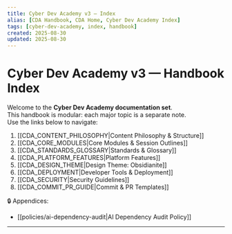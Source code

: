 ```yaml
---
title: Cyber Dev Academy v3 — Index
alias: [CDA Handbook, CDA Home, Cyber Dev Academy Index]
tags: [cyber-dev-academy, index, handbook]
created: 2025-08-30
updated: 2025-08-30
---
```


# Cyber Dev Academy v3 — Handbook Index

Welcome to the **Cyber Dev Academy documentation set**.  
This handbook is modular: each major topic is a separate note.  
Use the links below to navigate:

1. [[CDA_CONTENT_PHILOSOPHY|Content Philosophy & Structure]]
2. [[CDA_CORE_MODULES|Core Modules & Session Outlines]]
3. [[CDA_STANDARDS_GLOSSARY|Standards & Glossary]]
4. [[CDA_PLATFORM_FEATURES|Platform Features]]
5. [[CDA_DESIGN_THEME|Design Theme: Obsidianite]]
6. [[CDA_DEPLOYMENT|Developer Tools & Deployment]]
7. [[CDA_SECURITY|Security Guidelines]]
8. [[CDA_COMMIT_PR_GUIDE|Commit & PR Templates]]

🔒 Appendices:
- [[policies/ai-dependency-audit|AI Dependency Audit Policy]]

---

<!-- END OF DOCUMENT -->
